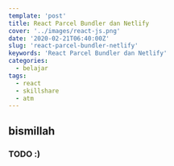 ```yaml
---
template: 'post'
title: React Parcel Bundler dan Netlify
cover: '../images/react-js.png'
date: '2020-02-21T06:40:00Z'
slug: 'react-parcel-bundler-netlify'
keywords: 'React Parcel Bundler dan Netlify'
categories:
  - belajar
tags:
  - react
  - skillshare
  - atm
---
```


## bismillah

### TODO :)
